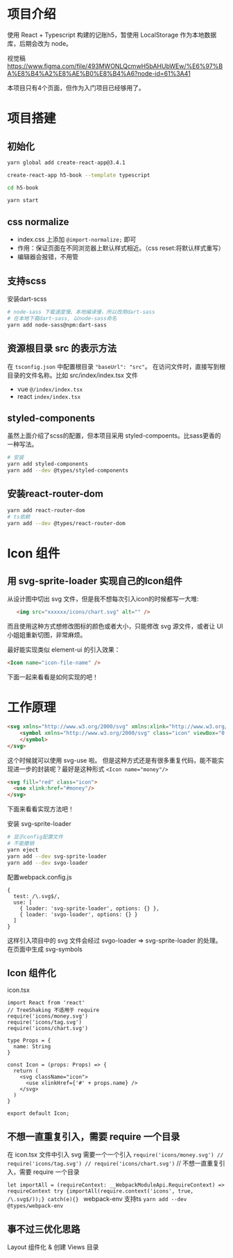# 项目介绍
使用 React + Typescript 构建的记账h5，暂使用 LocalStorage 作为本地数据库，后期会改为 node。

视觉稿 https://www.figma.com/file/493MWONLQcmwH5bAHUbWEw/%E6%97%BA%E8%B4%A2%E8%AE%B0%E8%B4%A6?node-id=61%3A41

本项目只有4个页面，但作为入门项目已经够用了。

# 项目搭建
## 初始化
```bash
yarn global add create-react-app@3.4.1

create-react-app h5-book --template typescript

cd h5-book

yarn start
```
## css normalize
-   index.css 上添加 `@import-normalize;` 即可
-   作用：保证页面在不同浏览器上默认样式相近。（css reset:将默认样式重写）
-   编辑器会报错，不用管

## 支持scss
安装dart-scss
```bash
# node-sass 下载速度慢、本地编译慢，所以改用dart-sass
# 在本地下载dart-sass, 以node-sass命名
yarn add node-sass@npm:dart-sass
```

## 资源根目录 src 的表示方法
在 `tsconfig.json` 中配置根目录 `"baseUrl": "src"`。
在访问文件时，直接写到根目录的文件名称。比如 src/index/index.tsx 文件
-   vue `@/index/index.tsx`
-   react `index/index.tsx`

## styled-components
虽然上面介绍了scss的配置，但本项目采用 styled-compoents。比sass更香的一种写法。
```bash
# 安装
yarn add styled-components
yarn add --dev @types/styled-components
```

## 安装react-router-dom
```bash
yarn add react-router-dom
# ts依赖
yarn add --dev @types/react-router-dom
```

# Icon 组件
## 用 svg-sprite-loader 实现自己的Icon组件
从设计图中切出 svg 文件，但是我不想每次引入icon的时候都写一大堆:
```html
   <img src="xxxxxx/icons/chart.svg" alt="" />
```
而且使用这种方式想修改图标的颜色或者大小，只能修改 svg 源文件，或者让 UI 小姐姐重新切图，非常麻烦。

最好能实现类似 element-ui 的引入效果：
```html
<Icon name="icon-file-name" />
```
下面一起来看看是如何实现的吧！

# 工作原理
```html
<svg xmlns="http://www.w3.org/2000/svg" xmlns:xlink="http://www.w3.org/1999/xlink" style="position: absolute; width: 0; height: 0" aria-hidden="true" id="__SVG_SPRITE_NODE__">
    <symbol xmlns="http://www.w3.org/2000/svg" class="icon" viewBox="0 0 1024 1024" id="money">
    </symbol>
</svg>
```
这个时候就可以使用 svg-use 啦。
但是这种方式还是有很多重复代码，能不能实现进一步的封装呢？最好是这种形式 `<Icon name="money"/>`

```html
<svg fill="red" class="icon">
  <use xlink:href="#money"/>
</svg>
```

下面来看看实现方法吧！

安装 svg-sprite-loader
```bash
# 显示config配置文件
# 不能撤销
yarn eject
yarn add --dev svg-sprite-loader
yarn add --dev svgo-loader
```
配置webpack.config.js
```
{
  test: /\.svg$/,
  use: [
    { loader: 'svg-sprite-loader', options: {} },
    { loader: 'svgo-loader', options: {} }
  ]
}
```
这样引入项目中的 svg 文件会经过 svgo-loader => svg-sprite-loader 的处理。在页面中生成 svg-symbols


## Icon 组件化
icon.tsx
```tsx
import React from 'react'
// TreeShaking 不适用于 require
require('icons/money.svg')
require('icons/tag.svg')
require('icons/chart.svg')

type Props = {
  name: String
}

const Icon = (props: Props) => {
  return (
    <svg className="icon">
      <use xlinkHref={'#' + props.name} />
    </svg>
  )
}

export default Icon;
```

## 不想一直重复引入，需要 require 一个目录

在 icon.tsx 文件中引入 svg 需要一个一个引入
`
require('icons/money.svg')
// require('icons/tag.svg')
// require('icons/chart.svg')
`
// 不想一直重复引入，需要 require 一个目录

`let importAll = (requireContext: __WebpackModuleApi.RequireContext) => requireContext
 try {importAll(require.context('icons', true, /\.svg$/));} catch(e){}
`
webpack-env 支持ts
`yarn add --dev @types/webpack-env`

## 事不过三优化思路
Layout 组件化 & 创建 Views 目录